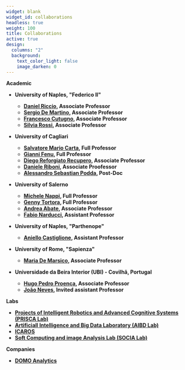 ```yaml
---
widget: blank
widget_id: collaborations
headless: true
weight: 100
title: Collaborations
active: true
design:
  columns: "2"
  background:
    text_color_light: false
    image_darken: 0
---
```

**Academic**

* **University of Naples, "Federico II"**

  * **[Daniel Riccio](https://www.docenti.unina.it/#!/professor/44414e49454c52494343494f524343444e4c37384831365a3131344d/riferimenti), Associate Professor**
  * **[Sergio De Martino](https://www.docenti.unina.it/#!/professor/53455247494f4449204d415254494e4f444d5253524737364232364638333952/riferimenti), Associate Professor**
  * **[Francesco Cutugno](https://www.docenti.unina.it/#!/professor/4652414e434553434f43555455474e4f435447464e4336304d31364638333948/riferimenti), Associate Professor**
  * **[Silvia Rossi](https://www.docenti.unina.it/#!/professor/53494c564941524f535349525353534c563737453536423936334e/riferimenti), Associate Professor**
* **University of Cagliari**

  * **[Salvatore Mario Carta](https://people.unica.it/salvatoremariocarta/), Full Professor** 
  * **[Gianni Fenu](https://people.unica.it/giannifenu/), Full Professor**
  * **[Diego Reforgiato Recupero](https://people.unica.it/diegoreforgiato/), Associate Professor**
  * **[Daniele Riboni](https://people.unica.it/danieleriboni/), Associate Proofessor**
  * **[Alessandro Sebastian Podda](https://aibd.unica.it/people/sebastian-podda), Post-Doc**
* **University of Salerno**

  * **[Michele Nappi](https://docenti.unisa.it/004288/home), Full Professor**
  * **[Genny Tortora](https://docenti.unisa.it/000751/home), Full Professor**
  * **[Andrea Abate](https://docenti.unisa.it/004620/home), Associate Professor**
  * **[Fabio Narducci](https://docenti.unisa.it/025547/home), Assistant Professor**
* **University of Naples, "Parthenope"**

  * **[Aniello Castiglione](https://www.uniparthenope.it/ugov/person/36874), Assistant Professor**
* **University of Rome, "Sapienza"**

  * **[Maria De Marsico](https://www.di.uniroma1.it/it/docenti/demarsico), Associate Professor**
* **Universidade da Beira Interior (UBI) - Covilhã, Portugal**

  * **[Hugo Pedro Proença](https://www.di.ubi.pt/~hugomcp/), Associate Professor**
  * **[João Neves](http://socia-lab.di.ubi.pt/~jcneves/), Invited assistant Professor**

**Labs**

* **[Projects of Intelligent Robotics and Advanced Cognitive Systems (PRISCA Lab)](http://prisca.unina.it/home)**
* **[Artificiall Intelligence and Big Data Laboratory (AIBD Lab)](https://aibd.unica.it)**
* **[ICAROS](https://www.icaros.unina.it)**
* **[Soft Computing and image Analysis Lab (SOCIA Lab)](http://socia-lab.di.ubi.pt)**

**Companies**

* **[DOMO Analytics](http://www.domoanalytics.it/contatti.html)**